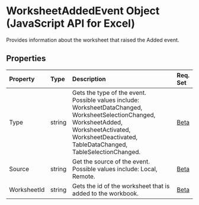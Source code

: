 # WorksheetAddedEvent Object (JavaScript API for Excel)

Provides information about the worksheet that raised the Added event.

## Properties

| Property	   | Type	|Description| Req. Set|
|:---------------|:--------|:----------|:----|
|Type|string|Gets the type of the event. Possible values include: WorksheetDataChanged, WorksheetSelectionChanged, WorksheetAdded, WorksheetActivated, WorksheetDeactivated, TableDataChanged, TableSelectionChanged.|[Beta](../requirement-sets/excel-api-requirement-sets.md)|
|Source|string|Get the source of the event. Possible values include: Local, Remote.|[Beta](../requirement-sets/excel-api-requirement-sets.md)|
|WorksheetId|string|Gets the id of the worksheet that is added to the workbook.|[Beta](../requirement-sets/excel-api-requirement-sets.md)|

